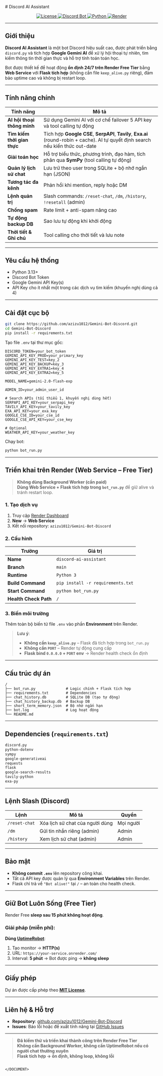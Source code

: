 <DOCUMENT filename="README.md">
# Discord AI Assistant

<p align="center">
  <a href="https://github.com/azizu1012/Gemini-Bot-Discord/blob/main/LICENSE">
    <img alt="License" src="https://img.shields.io/github/license/azizu1012/Gemini-Bot-Discord?style=flat-square"/>
  </a>
  <a href="https://discord.com/api/oauth2/authorize?client_id=YOUR_BOT_ID&permissions=274878258176&scope=bot%20applications.commands">
    <img alt="Discord Bot" src="https://img.shields.io/badge/Discord-Add%20Bot-5865F2?style=flat-square&logo=discord&logoColor=white"/>
  </a>
  <a href="https://www.python.org/">
    <img alt="Python" src="https://img.shields.io/badge/Python-3.13%2B-blue?style=flat-square&logo=python"/>
  </a>
  <a href="https://render.com/">
    <img alt="Render" src="https://img.shields.io/badge/Render-Web%20Service%20(Free)-46E3B7?style=flat-square&logo=render&logoColor=white"/>
  </a>
</p>

---

## Giới thiệu

**Discord AI Assistant** là một bot Discord hiệu suất cao, được phát triển bằng `discord.py` và tích hợp **Google Gemini AI** để xử lý hội thoại tự nhiên, tìm kiếm thông tin thời gian thực và hỗ trợ tính toán toán học.

Bot được thiết kế để hoạt động **ổn định 24/7 trên Render Free Tier** bằng **Web Service** với **Flask tích hợp** (không cần file `keep_alive.py` riêng), đảm bảo uptime cao và không bị restart loop.

---

## Tính năng chính

| Tính năng | Mô tả |
|---------|-------|
| **AI hội thoại thông minh** | Sử dụng Gemini AI với cơ chế failover 5 API key và tool calling tự động |
| **Tìm kiếm thời gian thực** | Tích hợp **Google CSE**, **SerpAPI**, **Tavily**, **Exa.ai** (round-robin + cache). AI tự quyết định search nếu kiến thức out-date |
| **Giải toán học** | Hỗ trợ biểu thức, phương trình, đạo hàm, tích phân qua **SymPy** (tool calling tự động) |
| **Quản lý lịch sử chat** | Lưu trữ theo user trong SQLite + bộ nhớ ngắn hạn (JSON) |
| **Tương tác đa kênh** | Phản hồi khi mention, reply hoặc DM |
| **Lệnh quản trị** | Slash commands: `/reset-chat`, `/dm`, `/history`, `!resetall` (admin) |
| **Chống spam** | Rate limit + anti-spam nâng cao |
| **Tự động backup DB** | Sao lưu tự động khi khởi động |
| **Thời tiết & Ghi chú** | Tool calling cho thời tiết và lưu note |

---

## Yêu cầu hệ thống

- Python 3.13+
- Discord Bot Token
- Google Gemini API Key(s)
- API Key cho ít nhất một trong các dịch vụ tìm kiếm (khuyến nghị dùng cả 4)

---

## Cài đặt cục bộ

```bash
git clone https://github.com/azizu1012/Gemini-Bot-Discord.git
cd Gemini-Bot-Discord
pip install -r requirements.txt
```

Tạo file `.env` tại thư mục gốc:

```env
DISCORD_TOKEN=your_bot_token
GEMINI_API_KEY_PROD=your_primary_key
GEMINI_API_KEY_TEST=key_2
GEMINI_API_KEY_BACKUP=key_3
GEMINI_API_KEY_EXTRA1=key_4
GEMINI_API_KEY_EXTRA2=key_5

MODEL_NAME=gemini-2.0-flash-exp

ADMIN_ID=your_admin_user_id

# Search APIs (tối thiểu 1, khuyến nghị dùng hết)
SERPAPI_API_KEY=your_serpapi_key
TAVILY_API_KEY=your_tavily_key
EXA_API_KEY=your_exa_key
GOOGLE_CSE_ID=your_cse_id
GOOGLE_CSE_API_KEY=your_cse_key

# Optional
WEATHER_API_KEY=your_weather_key
```

Chạy bot:

```bash
python bot_run.py
```

---

## Triển khai trên Render (Web Service – Free Tier)

> **Không dùng Background Worker (cần paid)**  
> **Dùng Web Service + Flask tích hợp trong `bot_run.py`** để giữ alive và tránh restart loop.

### 1. Tạo dịch vụ

1. Truy cập [Render Dashboard](https://dashboard.render.com)
2. **New** → **Web Service**
3. Kết nối repository: `azizu1012/Gemini-Bot-Discord`

### 2. Cấu hình

| Trường | Giá trị |
|-------|--------|
| **Name** | `discord-ai-assistant` |
| **Branch** | `main` |
| **Runtime** | `Python 3` |
| **Build Command** | `pip install -r requirements.txt` |
| **Start Command** | `python bot_run.py` |
| **Health Check Path** | `/` |

### 3. Biến môi trường

Thêm toàn bộ biến từ file `.env` vào phần **Environment** trên Render.

> **Lưu ý**:  
> - **Không cần `keep_alive.py`** – Flask đã tích hợp trong `bot_run.py`  
> - **Không cần `PORT`** – Render tự động cung cấp  
> - **Flask bind `0.0.0.0` + `PORT` env** → Render health check ổn định

---

## Cấu trúc dự án

```
/
├── bot_run.py              # Logic chính + Flask tích hợp
├── requirements.txt        # Dependencies
├── chat_history.db         # SQLite DB (tạo tự động)
├── chat_history_backup.db  # Backup DB
├── short_term_memory.json  # Bộ nhớ ngắn hạn
├── bot.log                 # Log hoạt động
└── README.md
```

---

## Dependencies (`requirements.txt`)

```txt
discord.py
python-dotenv
sympy
google-generativeai
requests
flask
google-search-results
tavily-python
exa-py
```

---

## Lệnh Slash (Discord)

| Lệnh | Mô tả | Quyền |
|------|------|------|
| `/reset-chat` | Xóa lịch sử chat của người dùng | Mọi người |
| `/dm` | Gửi tin nhắn riêng (admin) | Admin |
| `/history` | Xem lịch sử chat (admin) | Admin |

---

## Bảo mật

- **Không commit `.env`** lên repository công khai.
- Tất cả API key được quản lý qua **Environment Variables** trên Render.
- Flask chỉ trả về `"Bot alive!"` tại `/` – an toàn cho health check.

---

## Giữ Bot Luôn Sống (Free Tier)

Render Free **sleep sau 15 phút không hoạt động**.

### Giải pháp (miễn phí):

**Dùng [UptimeRobot](https://uptimerobot.com)**:
1. Tạo monitor → **HTTP(s)**
2. URL: `https://your-service.onrender.com/`
3. Interval: **5 phút**
→ Bot được ping → **không sleep**

---

## Giấy phép

Dự án được cấp phép theo **[MIT License](LICENSE)**.

---

## Liên hệ & Hỗ trợ

- **Repository**: [github.com/azizu1012/Gemini-Bot-Discord](https://github.com/azizu1012/Gemini-Bot-Discord)
- **Issues**: Báo lỗi hoặc đề xuất tính năng tại [GitHub Issues](https://github.com/azizu1012/Gemini-Bot-Discord/issues)

---

> **Đã kiểm thử và triển khai thành công trên Render Free Tier**  
> **Không cần Background Worker, không cần UptimeRobot nếu có người chat thường xuyên**  
> **Flask tích hợp → ổn định, không loop, không lỗi**
```

</DOCUMENT>
